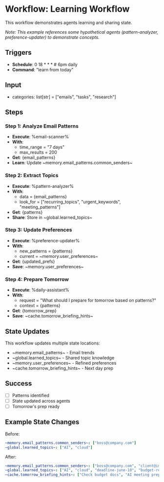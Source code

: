 # Workflow: Learning Workflow

This workflow demonstrates agents learning and sharing state.

*Note: This example references some hypothetical agents (pattern-analyzer, preference-updater) to demonstrate concepts.*

## Triggers
- **Schedule**: 0 18 * * *  # 6pm daily
- **Command**: "learn from today"

## Input
- categories: list[str] = ["emails", "tasks", "research"]

## Steps

### Step 1: Analyze Email Patterns
- **Execute**: %email-scanner%
- **With**: 
  - time_range = "7 days"
  - max_results = 200
- **Get**: {email_patterns}
- **Learn**: Update ~memory.email_patterns.common_senders~

### Step 2: Extract Topics
- **Execute**: %pattern-analyzer%
- **With**: 
  - data = {email_patterns}
  - look_for = ["recurring_topics", "urgent_keywords", "meeting_patterns"]
- **Get**: {patterns}
- **Share**: Store in ~global.learned_topics~

### Step 3: Update Preferences
- **Execute**: %preference-updater%
- **With**:
  - new_patterns = {patterns}
  - current = ~memory.user_preferences~
- **Get**: {updated_prefs}
- **Save**: ~memory.user_preferences~

### Step 4: Prepare Tomorrow
- **Execute**: %daily-assistant%
- **With**:
  - request = "What should I prepare for tomorrow based on patterns?"
  - context = {patterns}
- **Get**: {tomorrow_prep}
- **Save**: ~cache.tomorrow_briefing_hints~

## State Updates
This workflow updates multiple state locations:
- ~memory.email_patterns~ - Email trends
- ~global.learned_topics~ - Shared topic knowledge
- ~memory.user_preferences~ - Refined preferences
- ~cache.tomorrow_briefing_hints~ - Next day prep

## Success
- [ ] Patterns identified
- [ ] State updated across agents
- [ ] Tomorrow's prep ready

## Example State Changes

Before:
```yaml
~memory.email_patterns.common_senders~: ["boss@company.com"]
~global.learned_topics~: ["AI", "cloud"]
```

After:
```yaml
~memory.email_patterns.common_senders~: ["boss@company.com", "client@important.com"]
~global.learned_topics~: ["AI", "cloud", "deadline-june-10", "budget-review"]
~cache.tomorrow_briefing_hints~: ["Check budget docs", "AI meeting prep"]
```